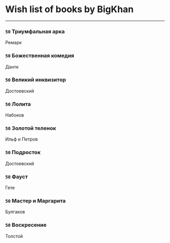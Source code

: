 # Wish list of books by BigKhan
---

### `50` Триумфальная арка
Ремарк

### `50` Божественная комедия
Данте

### `50` Великий инквизитор
Достоевский

### `50` Лолита
Набоков

### `50` Золотой теленок
Ильф и Петров

### `50` Подросток
Достоевский

### `50` Фауст
Гете

### `50` Мастер и Маргарита
Булгаков

### `50` Воскресение
Толстой

